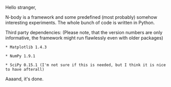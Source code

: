 Hello stranger,

N-body is a framework and some predefined (most probably) somehow interesting experiments. The whole bunch of code is written in Python.

Third party dependencies:
(Please note, that the version numbers are only informative, the framework might run flawlessly even with older packages)
    
    * Matplotlib 1.4.3
    
    * NumPy 1.9.1
    
    * SciPy 0.15.1 (I'm not sure if this is needed, but I think it is nice to have afterall)


Aaaand, it's done.


